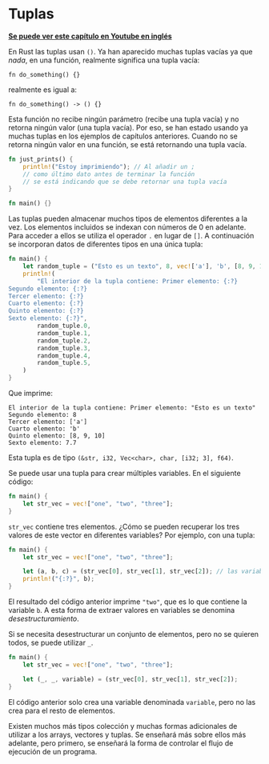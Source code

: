 # Tuplas
**[Se puede ver este capítulo en Youtube en inglés](https://youtu.be/U67Diy6SlTg)**

En Rust las tuplas usan `()`. Ya han aparecido muchas tuplas vacías ya que *nada*, en una función, realmente significa una tupla vacía:


```text
fn do_something() {}
```

realmente es igual a:

```text
fn do_something() -> () {}
```

Esta función no recibe ningún parámetro (recibe una tupla vacía) y no retorna ningún valor (una tupla vacía). Por eso, se han estado usando ya muchas tuplas en los ejemplos de capítulos anteriores. Cuando no se retorna ningún valor en una función, se está retornando una tupla vacía.

```rust
fn just_prints() {
    println!("Estoy imprimiendo"); // Al añadir un ;
    // como último dato antes de terminar la función
    // se está indicando que se debe retornar una tupla vacía
}

fn main() {}
```

Las tuplas pueden almacenar muchos tipos de elementos diferentes a la vez. Los elementos incluidos se indexan con números de 0 en adelante. Para acceder a ellos se utiliza el operador `.` en lugar de `[]`. A continuación se incorporan datos de diferentes tipos en una única tupla:

```rust
fn main() {
    let random_tuple = ("Esto es un texto", 8, vec!['a'], 'b', [8, 9, 10], 7.7);
    println!(
        "El interior de la tupla contiene: Primer elemento: {:?}
Segundo elemento: {:?}
Tercer elemento: {:?}
Cuarto elemento: {:?}
Quinto elemento: {:?}
Sexto elemento: {:?}",
        random_tuple.0,
        random_tuple.1,
        random_tuple.2,
        random_tuple.3,
        random_tuple.4,
        random_tuple.5,
    )
}
```

Que imprime:

```text
El interior de la tupla contiene: Primer elemento: "Esto es un texto"
Segundo elemento: 8
Tercer elemento: ['a']
Cuarto elemento: 'b'
Quinto elemento: [8, 9, 10]
Sexto elemento: 7.7
```

Esta tupla es de tipo `(&str, i32, Vec<char>, char, [i32; 3], f64)`.

Se puede usar una tupla para crear múltiples variables. En el siguiente código:

```rust
fn main() {
    let str_vec = vec!["one", "two", "three"];
}
```

`str_vec` contiene tres elementos. ¿Cómo se pueden recuperar los tres valores de este vector en diferentes variables? Por ejemplo, con una tupla:

```rust
fn main() {
    let str_vec = vec!["one", "two", "three"];

    let (a, b, c) = (str_vec[0], str_vec[1], str_vec[2]); // las variables serán a, b, y c
    println!("{:?}", b);
}
```

El resultado del código anterior imprime `"two"`, que es lo que contiene la variable `b`. A esta forma de extraer valores en variables se denomina *desestructuramiento*.

Si se necesita desestructurar un conjunto de elementos, pero no se quieren todos, se puede utilizar `_`.

```rust
fn main() {
    let str_vec = vec!["one", "two", "three"];

    let (_, _, variable) = (str_vec[0], str_vec[1], str_vec[2]);
}
```

El código anterior solo crea una variable denominada `variable`, pero no las crea para el resto de elementos.

Existen muchos más tipos colección y muchas formas adicionales de utilizar a los arrays, vectores y tuplas. Se enseñará más sobre ellos más adelante, pero primero, se enseñará la forma de controlar el flujo de ejecución de un programa.
